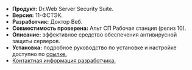 * **Продукт:** Dr.Web Server Security Suite.
* **Версия:** 11-ФСТЭК.
* **Разработчик:** Доктор Веб.
* **Совместимость проверена:** Альт СП Рабочая станция (релиз 10).
* **Описание:**
эффективное средство обеспечения антивирусной защиты серверов.
* **Установка:**
подробное руководство по установке и настройке доступно по [ссылке.](https://download.geo.drweb.com/pub/drweb/unix/server/11.1/documentation/html/ru/index.html?install_uninstall.htm)
* [Контактная информация разработчика.](https://www.drweb.ru/)